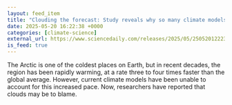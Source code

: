 ```yaml
---
layout: feed_item
title: "Clouding the forecast: Study reveals why so many climate models are wrong about the rate of Arctic warming"
date: 2025-05-20 16:22:38 +0000
categories: [climate-science]
external_url: https://www.sciencedaily.com/releases/2025/05/250520122238.htm
is_feed: true
---
```


The Arctic is one of the coldest places on Earth, but in recent decades, the region has been rapidly warming, at a rate three to four times faster than the global average. However, current climate models have been unable to account for this increased pace. Now, researchers have reported that clouds may be to blame.
